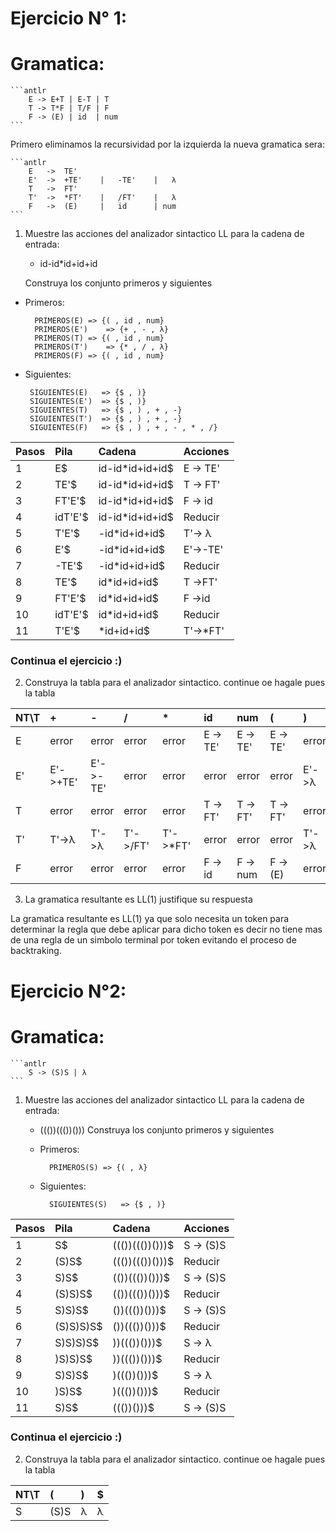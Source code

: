 # Ejercicio N° 1:

# Gramatica:

	```antlr
		E -> E+T | E-T | T
		T -> T*F | T/F | F
		F -> (E) | id  | num
	```
Primero eliminamos la recursividad por la izquierda la nueva gramatica sera:

	```antlr
		E 	-> 	TE'
		E' 	->	+TE'	|	-TE'	|	λ
		T	->	FT'
		T'	->	*FT'	|	/FT'	|	λ
		F	->	(E)		|	id		| num
	```

1. Muestre las acciones  del analizador sintactico LL para la cadena  de  entrada:

	* id-id*id+id+id

	Construya los conjunto primeros y siguientes

* Primeros:

		PRIMEROS(E) => {( , id , num}
		PRIMEROS(E') 	=> {+ , - , λ}
		PRIMEROS(T) => {( , id , num}
		PRIMEROS(T') 	=> {* , / , λ}
		PRIMEROS(F) => {( , id , num}

 * Siguientes:

		SIGUIENTES(E)	=> {$ , )}
		SIGUIENTES(E')	=> {$ , )}			
		SIGUIENTES(T)	=> {$ , ) , + , -}			
		SIGUIENTES(T')	=> {$ , ) , + , -}			
		SIGUIENTES(F)	=> {$ , ) , + , - , * , /}			


| Pasos     | Pila     | 		Cadena      | Acciones     |
| :-------- | :------- | :------------- | :----------- |
|			1			|        E$| id-id*id+id+id$|	E -> TE'		 |
|			2			|      TE'$| id-id*id+id+id$|	T -> FT'		 |
|			3			|		 FT'E'$| id-id*id+id+id$|	F -> id		   |
|			4			|		idT'E'$| id-id*id+id+id$|	Reducir			 |
|			5			|		  T'E'$|   -id*id+id+id$|	T'-> λ			 |
|			6			|				E'$|   -id*id+id+id$|	E'->-TE'		 |
|			7			|		  -TE'$|   -id*id+id+id$|	Reducir			 |
|			8			|		   TE'$|    id*id+id+id$|	T ->FT'			 |
|			9			|		 FT'E'$|    id*id+id+id$|	F ->id			 |
|			10		|		idT'E'$|    id*id+id+id$|	Reducir			 |
|			11		|		  T'E'$|      *id+id+id$|	T'->*FT'		 |

### Continua el ejercicio :)

2. Construya la tabla para el analizador sintactico. continue oe hagale pues la tabla

| NT\T |   +    |   -     |   /     |     *    |     id    |    num   |    (    |    )    |    $   |
| :--- | :----- | :------ | :------ | :------- | :-------- | :------- | :------ | :------ | :----- |
| E    | error  |  error  |  error  |  error   | E -> TE'  | E -> TE' | E -> TE'|  error  |  error |
| E'   |E'->+TE'| E'->-TE'|  error  |  error   |   error   |   error  |  error  |  E'->λ  |  E'->λ |
| T    | error  |  error  |  error  |  error   | T -> FT'  | T -> FT' | T -> FT'|  error  |  error |
| T'   | T'->λ  |  T'->λ  | T'->/FT'| T'->*FT' |   error   |   error  |  error  |  T'->λ  |  T'->λ |
| F    | error  |  error  |  error  |  error   | F -> id   | F -> num | F -> (E)|  error  |  error |

3. La gramatica resultante es LL(1) justifique su respuesta

La gramatica resultante es LL(1) ya que solo necesita un token para determinar la regla que debe
aplicar para dicho token es decir no tiene mas de una regla de un simbolo terminal por token evitando
el proceso de backtraking.

# Ejercicio N°2:

# Gramatica:

	```antlr
		S -> (S)S | λ
	```
1. Muestre las acciones  del analizador sintactico LL para la cadena  de  entrada:

	* ((())((())()))
	Construya los conjunto primeros y siguientes
	* Primeros:

			PRIMEROS(S)	=> {( , λ}

	* Siguientes:

			SIGUIENTES(S)	=> {$ , )}

| Pasos     | Pila     | 		Cadena      | Acciones     |
| :-------- | :------- | :------------- | :----------- |
|			1			|        S$| ((())((())()))$|	S -> (S)S		 |
|			2			|     (S)S$| ((())((())()))$|	Reducir			 |
|			3			|		 	 S)S$|  (())((())()))$|	S -> (S)S		 |
|			4			|		(S)S)S$|  (())((())()))$|	Reducir			 |
|			5			|		 S)S)S$|   ())((())()))$|	S -> (S)S		 |
|			6			|	(S)S)S)S$|   ())((())()))$|	Reducir 		 |
|			7			|	 S)S)S)S$|    ))((())()))$|	S -> λ 			 |
|			8			|		)S)S)S$|    ))((())()))$|	Reducir			 |
|			9			|		 S)S)S$|     )((())()))$|	S -> λ			 |
|			10		|		  )S)S$|     )((())()))$|	Reducir			 |
|			11		|		   S)S$|      ((())()))$|	S -> (S)S		 |

### Continua el ejercicio :)

2. Construya la tabla para el analizador sintactico. continue oe hagale pues la tabla

| NT\T |   (    |   )   |   $   |
| :--- | :----- | :---- | :---- |
|   S  |  (S)S  |   λ   |   λ   |
